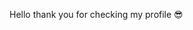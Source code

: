 Hello thank you for checking my profile 😎 


<!---
chrisilt/chrisilt is a ✨ special ✨ repository because its `README.md` (this file) appears on your GitHub profile.
You can click the Preview link to take a look at your changes.
--->
